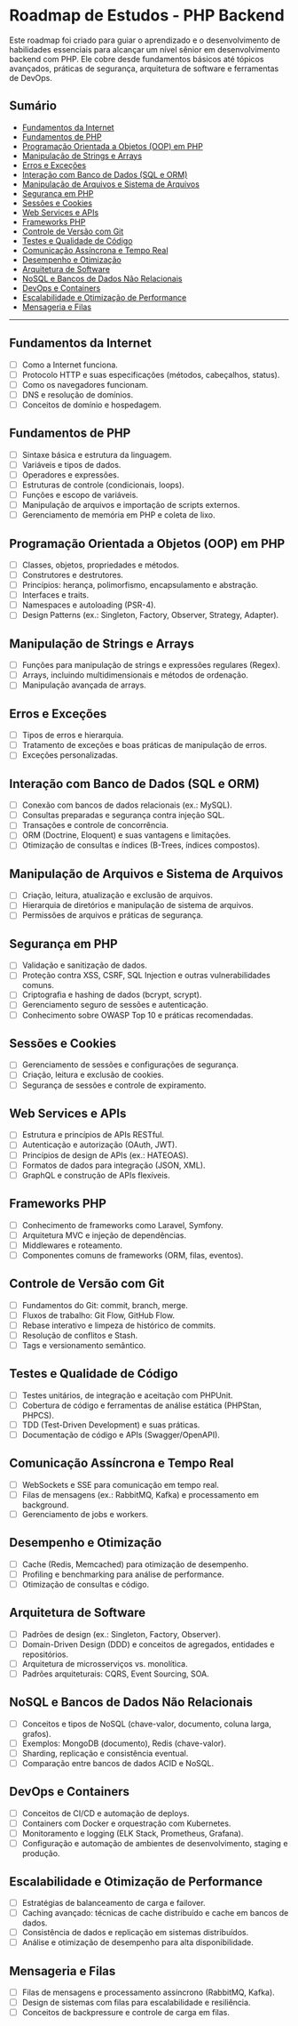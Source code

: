 # Roadmap de Estudos - PHP Backend

Este roadmap foi criado para guiar o aprendizado e o desenvolvimento de habilidades essenciais para alcançar um nível sênior em desenvolvimento backend com PHP. Ele cobre desde fundamentos básicos até tópicos avançados, práticas de segurança, arquitetura de software e ferramentas de DevOps.

## Sumário

- [Fundamentos da Internet](#fundamentos-da-internet)
- [Fundamentos de PHP](#fundamentos-de-php)
- [Programação Orientada a Objetos (OOP) em PHP](#programação-orientada-a-objetos-oop-em-php)
- [Manipulação de Strings e Arrays](#manipulação-de-strings-e-arrays)
- [Erros e Exceções](#erros-e-exceções)
- [Interação com Banco de Dados (SQL e ORM)](#interação-com-banco-de-dados-sql-e-orm)
- [Manipulação de Arquivos e Sistema de Arquivos](#manipulação-de-arquivos-e-sistema-de-arquivos)
- [Segurança em PHP](#segurança-em-php)
- [Sessões e Cookies](#sessões-e-cookies)
- [Web Services e APIs](#web-services-e-apis)
- [Frameworks PHP](#frameworks-php)
- [Controle de Versão com Git](#controle-de-versão-com-git)
- [Testes e Qualidade de Código](#testes-e-qualidade-de-código)
- [Comunicação Assíncrona e Tempo Real](#comunicação-assíncrona-e-tempo-real)
- [Desempenho e Otimização](#desempenho-e-otimização)
- [Arquitetura de Software](#arquitetura-de-software)
- [NoSQL e Bancos de Dados Não Relacionais](#nosql-e-bancos-de-dados-não-relacionais)
- [DevOps e Containers](#devops-e-containers)
- [Escalabilidade e Otimização de Performance](#escalabilidade-e-otimização-de-performance)
- [Mensageria e Filas](#mensageria-e-filas)

---

## Fundamentos da Internet
- [ ] Como a Internet funciona.
- [ ] Protocolo HTTP e suas especificações (métodos, cabeçalhos, status).
- [ ] Como os navegadores funcionam.
- [ ] DNS e resolução de domínios.
- [ ] Conceitos de domínio e hospedagem.

## Fundamentos de PHP
- [ ] Sintaxe básica e estrutura da linguagem.
- [ ] Variáveis e tipos de dados.
- [ ] Operadores e expressões.
- [ ] Estruturas de controle (condicionais, loops).
- [ ] Funções e escopo de variáveis.
- [ ] Manipulação de arquivos e importação de scripts externos.
- [ ] Gerenciamento de memória em PHP e coleta de lixo.

## Programação Orientada a Objetos (OOP) em PHP
- [ ] Classes, objetos, propriedades e métodos.
- [ ] Construtores e destrutores.
- [ ] Princípios: herança, polimorfismo, encapsulamento e abstração.
- [ ] Interfaces e traits.
- [ ] Namespaces e autoloading (PSR-4).
- [ ] Design Patterns (ex.: Singleton, Factory, Observer, Strategy, Adapter).

## Manipulação de Strings e Arrays
- [ ] Funções para manipulação de strings e expressões regulares (Regex).
- [ ] Arrays, incluindo multidimensionais e métodos de ordenação.
- [ ] Manipulação avançada de arrays.

## Erros e Exceções
- [ ] Tipos de erros e hierarquia.
- [ ] Tratamento de exceções e boas práticas de manipulação de erros.
- [ ] Exceções personalizadas.

## Interação com Banco de Dados (SQL e ORM)
- [ ] Conexão com bancos de dados relacionais (ex.: MySQL).
- [ ] Consultas preparadas e segurança contra injeção SQL.
- [ ] Transações e controle de concorrência.
- [ ] ORM (Doctrine, Eloquent) e suas vantagens e limitações.
- [ ] Otimização de consultas e índices (B-Trees, índices compostos).

## Manipulação de Arquivos e Sistema de Arquivos
- [ ] Criação, leitura, atualização e exclusão de arquivos.
- [ ] Hierarquia de diretórios e manipulação de sistema de arquivos.
- [ ] Permissões de arquivos e práticas de segurança.

## Segurança em PHP
- [ ] Validação e sanitização de dados.
- [ ] Proteção contra XSS, CSRF, SQL Injection e outras vulnerabilidades comuns.
- [ ] Criptografia e hashing de dados (bcrypt, scrypt).
- [ ] Gerenciamento seguro de sessões e autenticação.
- [ ] Conhecimento sobre OWASP Top 10 e práticas recomendadas.

## Sessões e Cookies
- [ ] Gerenciamento de sessões e configurações de segurança.
- [ ] Criação, leitura e exclusão de cookies.
- [ ] Segurança de sessões e controle de expiramento.

## Web Services e APIs
- [ ] Estrutura e princípios de APIs RESTful.
- [ ] Autenticação e autorização (OAuth, JWT).
- [ ] Princípios de design de APIs (ex.: HATEOAS).
- [ ] Formatos de dados para integração (JSON, XML).
- [ ] GraphQL e construção de APIs flexíveis.

## Frameworks PHP
- [ ] Conhecimento de frameworks como Laravel, Symfony.
- [ ] Arquitetura MVC e injeção de dependências.
- [ ] Middlewares e roteamento.
- [ ] Componentes comuns de frameworks (ORM, filas, eventos).

## Controle de Versão com Git
- [ ] Fundamentos do Git: commit, branch, merge.
- [ ] Fluxos de trabalho: Git Flow, GitHub Flow.
- [ ] Rebase interativo e limpeza de histórico de commits.
- [ ] Resolução de conflitos e Stash.
- [ ] Tags e versionamento semântico.

## Testes e Qualidade de Código
- [ ] Testes unitários, de integração e aceitação com PHPUnit.
- [ ] Cobertura de código e ferramentas de análise estática (PHPStan, PHPCS).
- [ ] TDD (Test-Driven Development) e suas práticas.
- [ ] Documentação de código e APIs (Swagger/OpenAPI).

## Comunicação Assíncrona e Tempo Real
- [ ] WebSockets e SSE para comunicação em tempo real.
- [ ] Filas de mensagens (ex.: RabbitMQ, Kafka) e processamento em background.
- [ ] Gerenciamento de jobs e workers.

## Desempenho e Otimização
- [ ] Cache (Redis, Memcached) para otimização de desempenho.
- [ ] Profiling e benchmarking para análise de performance.
- [ ] Otimização de consultas e código.

## Arquitetura de Software
- [ ] Padrões de design (ex.: Singleton, Factory, Observer).
- [ ] Domain-Driven Design (DDD) e conceitos de agregados, entidades e repositórios.
- [ ] Arquitetura de microsserviços vs. monolítica.
- [ ] Padrões arquiteturais: CQRS, Event Sourcing, SOA.

## NoSQL e Bancos de Dados Não Relacionais
- [ ] Conceitos e tipos de NoSQL (chave-valor, documento, coluna larga, grafos).
- [ ] Exemplos: MongoDB (documento), Redis (chave-valor).
- [ ] Sharding, replicação e consistência eventual.
- [ ] Comparação entre bancos de dados ACID e NoSQL.

## DevOps e Containers
- [ ] Conceitos de CI/CD e automação de deploys.
- [ ] Containers com Docker e orquestração com Kubernetes.
- [ ] Monitoramento e logging (ELK Stack, Prometheus, Grafana).
- [ ] Configuração e automação de ambientes de desenvolvimento, staging e produção.

## Escalabilidade e Otimização de Performance
- [ ] Estratégias de balanceamento de carga e failover.
- [ ] Caching avançado: técnicas de cache distribuído e cache em bancos de dados.
- [ ] Consistência de dados e replicação em sistemas distribuídos.
- [ ] Análise e otimização de desempenho para alta disponibilidade.

## Mensageria e Filas
- [ ] Filas de mensagens e processamento assíncrono (RabbitMQ, Kafka).
- [ ] Design de sistemas com filas para escalabilidade e resiliência.
- [ ] Conceitos de backpressure e controle de carga em filas.
